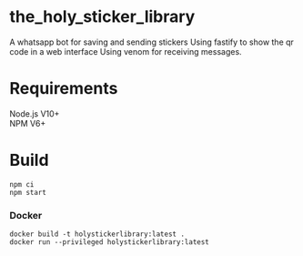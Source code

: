 # the_holy_sticker_library

A whatsapp bot for saving and sending stickers
Using fastify to show the qr code in a web interface
Using venom for receiving messages.

# Requirements

Node.js V10+\
NPM V6+

# Build

```
npm ci
npm start
```

### Docker

```
docker build -t holystickerlibrary:latest .
docker run --privileged holystickerlibrary:latest
```
